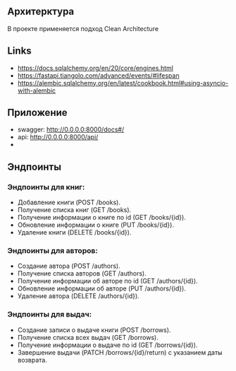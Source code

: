 ## Архитерктура
В проекте применяется подход Clean Architecture
## Links
- https://docs.sqlalchemy.org/en/20/core/engines.html
- https://fastapi.tiangolo.com/advanced/events/#lifespan
- https://alembic.sqlalchemy.org/en/latest/cookbook.html#using-asyncio-with-alembic

## Приложение
- swagger: http://0.0.0.0:8000/docs#/
- api: http://0.0.0.0:8000/api/
- 

## Эндпоинты
### Эндпоинты для книг:
- Добавление книги (POST /books).
- Получение списка книг (GET /books).
- Получение информации о книге по id (GET /books/{id}).
- Обновление информации о книге (PUT /books/{id}).
- Удаление книги (DELETE /books/{id}).

### Эндпоинты для авторов:
- Создание автора (POST /authors).
- Получение списка авторов (GET /authors).
- Получение информации об авторе по id (GET /authors/{id}).
- Обновление информации об авторе (PUT /authors/{id}).
- Удаление автора (DELETE /authors/{id}).

### Эндпоинты для выдач:
- Создание записи о выдаче книги (POST /borrows).
- Получение списка всех выдач (GET /borrows).
- Получение информации о выдаче по id (GET /borrows/{id}).
- Завершение выдачи (PATCH /borrows/{id}/return) с указанием даты возврата.
